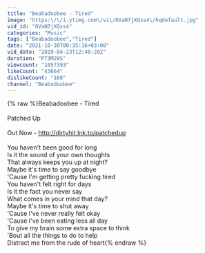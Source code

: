 ```yaml
---
title: "Beabadoobee - Tired"
image: "https:\/\/i.ytimg.com\/vi\/OVaN7jXQss4\/hqdefault.jpg"
vid_id: "OVaN7jXQss4"
categories: "Music"
tags: ["Beabadoobee","Tired"]
date: "2021-10-30T00:35:16+03:00"
vid_date: "2019-04-23T12:40:20Z"
duration: "PT3M20S"
viewcount: "1057393"
likeCount: "43664"
dislikeCount: "168"
channel: "Beabadoobee"
---
```

{% raw %}Beabadoobee - Tired <br /><br />Patched Up <br /><br />Out Now - <a rel="nofollow" target="blank" href="http://dirtyhit.lnk.to/patchedup">http://dirtyhit.lnk.to/patchedup</a><br /><br />You haven't been good for long<br />Is it the sound of your own thoughts<br />That always keeps you up at night?<br />Maybe it's time to say goodbye<br />'Cause I'm getting pretty fucking tired<br />You haven't felt right for days<br />Is it the fact you never say<br />What comes in your mind that day?<br />Maybe it's time to shut away<br />'Cause I've never really felt okay<br />'Cause I've been eating less all day<br />To give my brain some extra space to think<br />'Bout all the things to do to help<br />Distract me from the rude of heart{% endraw %}

